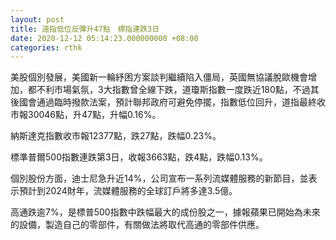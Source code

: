 ```yaml
---
layout: post
title: 道指低位反彈升47點　標指連跌3日
date: 2020-12-12 05:14:23.000000000 +08:00
categories: rthk
---
```


美股個別發展，美國新一輪紓困方案談判繼續陷入僵局，英國無協議脫歐機會增加，都不利市場氣氛，3大指數曾全線下跌，道瓊斯指數一度跌近180點，不過其後國會通過臨時撥款法案，預計聯邦政府可避免停擺，指數低位回升，道指最終收市報30046點，升47點，升幅0.16%。

納斯達克指數收市報12377點，跌27點，跌幅0.23%。

標準普爾500指數連跌第3日，收報3663點，跌4點，跌幅0.13%。

個別股份方面，迪士尼急升近14%，公司宣布一系列流媒體服務的新節目，並表示預計到2024財年，流媒體服務的全球訂戶將多達3.5億。

高通跌逾7%，是標普500指數中跌幅最大的成份股之一，據報蘋果已開始為未來的設備，製造自己的零部件，有關做法將取代高通的零部件供應。
